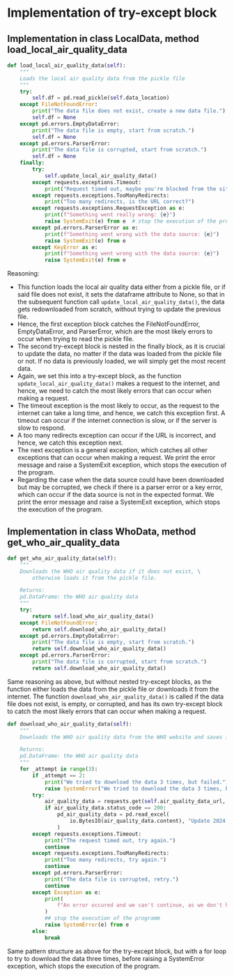 # Implementation of try-except block

## Implementation in class LocalData, method load_local_air_quality_data
```python
def load_local_air_quality_data(self):
    """
    Loads the local air quality data from the pickle file
    """
    try:
        self.df = pd.read_pickle(self.data_location)
    except FileNotFoundError:
        print("The data file does not exist, create a new data file.")
        self.df = None
    except pd.errors.EmptyDataError:
        print("The data file is empty, start from scratch.")
        self.df = None
    except pd.errors.ParserError:
        print("The data file is corrupted, start from scratch.")
        self.df = None
    finally:
        try:
            self.update_local_air_quality_data()
        except requests.exceptions.Timeout:
            print("Request timed out, maybe you're blocked from the site or your internet connection is slow.")
        except requests.exceptions.TooManyRedirects:
            print("Too many redirects, is the URL correct?")
        except requests.exceptions.RequestException as e:
            print(f"Something went really wrong: {e}")
            raise SystemExit(e) from e  # stop the execution of the program
        except pd.errors.ParserError as e:
            print(f"Something went wrong with the data source: {e}")
            raise SystemExit(e) from e
        except KeyError as e:
            print(f"Something went wrong with the data source: {e}")
            raise SystemExit(e) from e
```

Reasoning: 
- This function loads the local air quality data either from a pickle file, or if said file does not exist, it sets the dataframe attribute to None, so that in the subsequent function call ```update_local_air_quality_data()```, the data gets redownloaded from scratch, without trying to update the previous file. 
- Hence, the first exception block catches the FileNotFoundError, EmptyDataError, and ParserError, which are the most likely errors to occur when trying to read the pickle file.
- The second try-except block is nested in the finally block, as it is crucial to update the data, no matter if the data was loaded from the pickle file or not. If no data is previously loaded, we will simply get the most recent data. 
- Again, we set this into a try-except block, as the function ```update_local_air_quality_data()``` makes a request to the internet, and hence, we need to catch the most likely errors that can occur when making a request.
- The timeout exception is the most likely to occur, as the request to the internet can take a long time, and hence, we catch this exception first. A timeout can occur if the internet connection is slow, or if the server is slow to respond.
- A too many redirects exception can occur if the URL is incorrect, and hence, we catch this exception next.
- The next exception is a general exception, which catches all other exceptions that can occur when making a request. We print the error message and raise a SystemExit exception, which stops the execution of the program.
- Regarding the case when the data source could have been downloaded but may be corrupted, we check if there is a parser error or a key error, which can occur if the data source is not in the expected format. We print the error message and raise a SystemExit exception, which stops the execution of the program.

## Implementation in class WhoData, method get_who_air_quality_data
```python
def get_who_air_quality_data(self):
    """
    Downloads the WHO air quality data if it does not exist, \
        otherwise loads it from the pickle file.

    Returns:
    pd.DataFrame: the WHO air quality data
    """
    try:
        return self.load_who_air_quality_data()
    except FileNotFoundError:
        return self.download_who_air_quality_data()
    except pd.errors.EmptyDataError:
        print("The data file is empty, start from scratch.")
        return self.download_who_air_quality_data()
    except pd.errors.ParserError:
        print("The data file is corrupted, start from scratch.")
        return self.download_who_air_quality_data()
```

Same reasoning as above, but without nested try-except blocks, as the function either loads the data from the pickle file or downloads it from the internet. The function ```download_who_air_quality_data()``` is called if the data file does not exist, is empty, or corrupted, and has its own try-except block to catch the most likely errors that can occur when making a request.

```python
def download_who_air_quality_data(self):
    """
    Downloads the WHO air quality data from the WHO website and saves it as a pickle file.

    Returns:
    pd.DataFrame: the WHO air quality data
    """
    for _attempt in range(3):
        if _attempt == 2:
            print("We tried to download the data 3 times, but failed.")
            raise SystemError("We tried to download the data 3 times, but failed.")
        try:
            air_quality_data = requests.get(self.air_quality_data_url, timeout=15)
            if air_quality_data.status_code == 200:
                pd_air_quality_data = pd.read_excel(
                    io.BytesIO(air_quality_data.content), "Update 2024 (V6.1)"
                )
        except requests.exceptions.Timeout:
            print("The request timed out, try again.")
            continue
        except requests.exceptions.TooManyRedirects:
            print("Too many redirects, try again.")
            continue
        except pd.errors.ParserError:
            print("The data file is corrupted, retry.")
            continue
        except Exception as e:
            print(
                f"An error occured and we can't continue, as we don't have the WHO data: {e}"
            )
            ## stop the execution of the programm
            raise SystemError(e) from e
        else:
            break
```
Same pattern structure as above for the try-except block, but with a for loop to try to download the data three times, before raising a SystemError exception, which stops the execution of the program.
